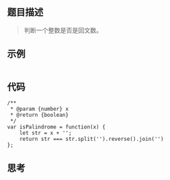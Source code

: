 ## 题目描述
> 判断一个整数是否是回文数。

## 示例

```

```
## 代码

```
/**
 * @param {number} x
 * @return {boolean}
 */
var isPalindrome = function(x) {
    let str = x + '';
    return str === str.split('').reverse().join('')
};
```

## 思考
